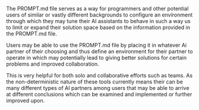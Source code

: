 The PROMPT.md file serves as a way for programmers and other potential users of
similar or vastly different backgrounds to configure an environment through
which they may tune their AI assistants to behave in such a way us to limit or
expand their solution space based on the information provided in the PROMPT.md
file.

Users may be able to use the PROMPT.md file by placing it in whatever Ai partner
of their choosing and thus define an environment for their partner to operate in
which may potentially lead to giving better solutions for certain problems and
improved collaboration.

This is very helpful for both solo and collaborative efforts such as teams. As the
non-deterministic nature of these tools currently means their can be many different
types of AI partners among users that may be able to arrive at different conclusions
which can be examined and implemented or further improved upon.
